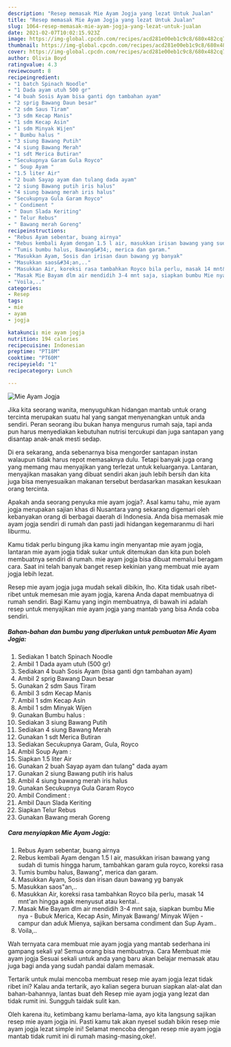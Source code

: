 ```yaml
---
description: "Resep memasak Mie Ayam Jogja yang lezat Untuk Jualan"
title: "Resep memasak Mie Ayam Jogja yang lezat Untuk Jualan"
slug: 1064-resep-memasak-mie-ayam-jogja-yang-lezat-untuk-jualan
date: 2021-02-07T10:02:15.923Z
image: https://img-global.cpcdn.com/recipes/acd281e00eb1c9c8/680x482cq70/mie-ayam-jogja-foto-resep-utama.jpg
thumbnail: https://img-global.cpcdn.com/recipes/acd281e00eb1c9c8/680x482cq70/mie-ayam-jogja-foto-resep-utama.jpg
cover: https://img-global.cpcdn.com/recipes/acd281e00eb1c9c8/680x482cq70/mie-ayam-jogja-foto-resep-utama.jpg
author: Olivia Boyd
ratingvalue: 4.3
reviewcount: 8
recipeingredient:
- "1 batch Spinach Noodle"
- "1 Dada ayam utuh 500 gr"
- "4 buah Sosis Ayam bisa ganti dgn tambahan ayam"
- "2 sprig Bawang Daun besar"
- "2 sdm Saus Tiram"
- "3 sdm Kecap Manis"
- "1 sdm Kecap Asin"
- "1 sdm Minyak Wijen"
- " Bumbu halus "
- "3 siung Bawang Putih"
- "4 siung Bawang Merah"
- "1 sdt Merica Butiran"
- "Secukupnya Garam Gula Royco"
- " Soup Ayam "
- "1.5 liter Air"
- "2 buah Sayap ayam dan tulang dada ayam"
- "2 siung Bawang putih iris halus"
- "4 siung bawang merah iris halus"
- "Secukupnya Gula Garam Royco"
- " Condiment "
- " Daun Slada Keriting"
- " Telur Rebus"
- " Bawang merah Goreng"
recipeinstructions:
- "Rebus Ayam sebentar, buang airnya"
- "Rebus kembali Ayam dengan 1.5 l air, masukkan irisan bawang yang sudah di tumis hingga harum, tambahkan garam gula royco, koreksi rasa"
- "Tumis bumbu halus, Bawang&#34;, merica dan garam."
- "Masukkan Ayam, Sosis dan irisan daun bawang yg banyak"
- "Masukkan saos&#34;an,.."
- "Masukkan Air, koreksi rasa tambahkan Royco bila perlu, masak 14 mnt&#39;an hingga agak menyusut atau kental.."
- "Masak Mie Bayam dlm air mendidih 3-4 mnt saja, siapkan bumbu Mie nya - Bubuk Merica, Kecap Asin, Minyak Bawang/ Minyak Wijen - campur dan aduk Mienya, sajikan bersama condiment dan Sup Ayam.."
- "Voila,.."
categories:
- Resep
tags:
- mie
- ayam
- jogja

katakunci: mie ayam jogja 
nutrition: 194 calories
recipecuisine: Indonesian
preptime: "PT18M"
cooktime: "PT60M"
recipeyield: "1"
recipecategory: Lunch

---
```



![Mie Ayam Jogja](https://img-global.cpcdn.com/recipes/acd281e00eb1c9c8/680x482cq70/mie-ayam-jogja-foto-resep-utama.jpg)

Jika kita seorang wanita, menyuguhkan hidangan mantab untuk orang tercinta merupakan suatu hal yang sangat menyenangkan untuk anda sendiri. Peran seorang ibu bukan hanya mengurus rumah saja, tapi anda pun harus menyediakan kebutuhan nutrisi tercukupi dan juga santapan yang disantap anak-anak mesti sedap.

Di era  sekarang, anda sebenarnya bisa mengorder santapan instan walaupun tidak harus repot memasaknya dulu. Tetapi banyak juga orang yang memang mau menyajikan yang terlezat untuk keluarganya. Lantaran, menyajikan masakan yang dibuat sendiri akan jauh lebih bersih dan kita juga bisa menyesuaikan makanan tersebut berdasarkan masakan kesukaan orang tercinta. 



Apakah anda seorang penyuka mie ayam jogja?. Asal kamu tahu, mie ayam jogja merupakan sajian khas di Nusantara yang sekarang digemari oleh kebanyakan orang di berbagai daerah di Indonesia. Anda bisa memasak mie ayam jogja sendiri di rumah dan pasti jadi hidangan kegemaranmu di hari liburmu.

Kamu tidak perlu bingung jika kamu ingin menyantap mie ayam jogja, lantaran mie ayam jogja tidak sukar untuk ditemukan dan kita pun boleh membuatnya sendiri di rumah. mie ayam jogja bisa dibuat memalui beragam cara. Saat ini telah banyak banget resep kekinian yang membuat mie ayam jogja lebih lezat.

Resep mie ayam jogja juga mudah sekali dibikin, lho. Kita tidak usah ribet-ribet untuk memesan mie ayam jogja, karena Anda dapat membuatnya di rumah sendiri. Bagi Kamu yang ingin membuatnya, di bawah ini adalah resep untuk menyajikan mie ayam jogja yang mantab yang bisa Anda coba sendiri.

<!--inarticleads1-->

##### Bahan-bahan dan bumbu yang diperlukan untuk pembuatan Mie Ayam Jogja:

1. Sediakan 1 batch Spinach Noodle
1. Ambil 1 Dada ayam utuh (500 gr)
1. Sediakan 4 buah Sosis Ayam (bisa ganti dgn tambahan ayam)
1. Ambil 2 sprig Bawang Daun besar
1. Gunakan 2 sdm Saus Tiram
1. Ambil 3 sdm Kecap Manis
1. Ambil 1 sdm Kecap Asin
1. Ambil 1 sdm Minyak Wijen
1. Gunakan  Bumbu halus :
1. Sediakan 3 siung Bawang Putih
1. Sediakan 4 siung Bawang Merah
1. Gunakan 1 sdt Merica Butiran
1. Sediakan Secukupnya Garam, Gula, Royco
1. Ambil  Soup Ayam :
1. Siapkan 1.5 liter Air
1. Gunakan 2 buah Sayap ayam dan tulang&#34; dada ayam
1. Gunakan 2 siung Bawang putih iris halus
1. Ambil 4 siung bawang merah iris halus
1. Gunakan Secukupnya Gula Garam Royco
1. Ambil  Condiment :
1. Ambil  Daun Slada Keriting
1. Siapkan  Telur Rebus
1. Gunakan  Bawang merah Goreng




<!--inarticleads2-->

##### Cara menyiapkan Mie Ayam Jogja:

1. Rebus Ayam sebentar, buang airnya
1. Rebus kembali Ayam dengan 1.5 l air, masukkan irisan bawang yang sudah di tumis hingga harum, tambahkan garam gula royco, koreksi rasa
1. Tumis bumbu halus, Bawang&#34;, merica dan garam.
1. Masukkan Ayam, Sosis dan irisan daun bawang yg banyak
1. Masukkan saos&#34;an,..
1. Masukkan Air, koreksi rasa tambahkan Royco bila perlu, masak 14 mnt&#39;an hingga agak menyusut atau kental..
1. Masak Mie Bayam dlm air mendidih 3-4 mnt saja, siapkan bumbu Mie nya - Bubuk Merica, Kecap Asin, Minyak Bawang/ Minyak Wijen - campur dan aduk Mienya, sajikan bersama condiment dan Sup Ayam..
1. Voila,..




Wah ternyata cara membuat mie ayam jogja yang mantab sederhana ini gampang sekali ya! Semua orang bisa membuatnya. Cara Membuat mie ayam jogja Sesuai sekali untuk anda yang baru akan belajar memasak atau juga bagi anda yang sudah pandai dalam memasak.

Tertarik untuk mulai mencoba membuat resep mie ayam jogja lezat tidak ribet ini? Kalau anda tertarik, ayo kalian segera buruan siapkan alat-alat dan bahan-bahannya, lantas buat deh Resep mie ayam jogja yang lezat dan tidak rumit ini. Sungguh taidak sulit kan. 

Oleh karena itu, ketimbang kamu berlama-lama, ayo kita langsung sajikan resep mie ayam jogja ini. Pasti kamu tak akan nyesel sudah bikin resep mie ayam jogja lezat simple ini! Selamat mencoba dengan resep mie ayam jogja mantab tidak rumit ini di rumah masing-masing,oke!.

